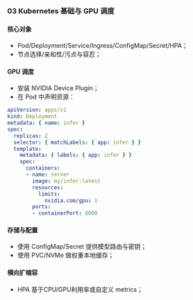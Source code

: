 ### 03 Kubernetes 基础与 GPU 调度

#### 核心对象
- Pod/Deployment/Service/Ingress/ConfigMap/Secret/HPA；
- 节点选择/亲和性/污点与容忍；

#### GPU 调度
- 安装 NVIDIA Device Plugin；
- 在 Pod 中声明资源：
```yaml
apiVersion: apps/v1
kind: Deployment
metadata: { name: infer }
spec:
  replicas: 2
  selector: { matchLabels: { app: infer } }
  template:
    metadata: { labels: { app: infer } }
    spec:
      containers:
      - name: server
        image: my/infer:latest
        resources:
          limits:
            nvidia.com/gpu: 1
        ports:
        - containerPort: 8000
```

#### 存储与配置
- 使用 ConfigMap/Secret 提供模型路由与密钥；
- 使用 PVC/NVMe 做权重本地缓存；

#### 横向扩缩容
- HPA 基于CPU/GPU利用率或自定义 metrics；


